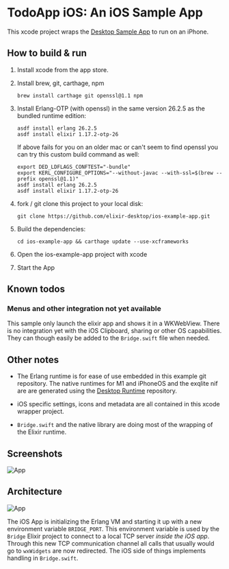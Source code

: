 # TodoApp iOS: An iOS Sample App

This xcode project wraps the [Desktop Sample App](https://github.com/elixir-desktop/desktop-example-app) to run on an iPhone.

## How to build & run

1. Install xcode from the app store.
1. Install brew, git, carthage, npm

    `brew install carthage git openssl@1.1 npm`

1. Install Erlang-OTP (with openssl) in the same version 26.2.5 as the bundled runtime edition:

    ```
    asdf install erlang 26.2.5
    asdf install elixir 1.17.2-otp-26
    ```

    If above fails for you on an older mac or can't seem to find openssl you can try this custom build command as well:

    ```
    export DED_LDFLAGS_CONFTEST="-bundle"
    export KERL_CONFIGURE_OPTIONS="--without-javac --with-ssl=$(brew --prefix openssl@1.1)"
    asdf install erlang 26.2.5
    asdf install elixir 1.17.2-otp-26
    ```

1. fork / git clone this project to your local disk:

    `git clone https://github.com/elixir-desktop/ios-example-app.git`

1. Build the dependencies:

    `cd ios-example-app && carthage update --use-xcframeworks`

1. Open the ios-example-app project with xcode
1. Start the App

## Known todos

### Menus and other integration not yet available

This sample only launch the elixir app and shows it in a WKWebView. There is no integration yet with the iOS Clipboard, sharing or other OS capabilities. They can though easily be added to the `Bridge.swift` file when needed.

##  Other notes

- The Erlang runtime is for ease of use embedded in this example git repository. The native runtimes for M1 and iPhoneOS and the exqlite nif are are generated using the [Desktop Runtime](https://github.com/elixir-desktop/runtimes) repository. 

- iOS specific settings, icons and metadata are all contained in this xcode wrapper project. 

- `Bridge.swift` and the native library are doing most of the wrapping of the Elixir runtime. 

## Screenshots

![App](/app.png?raw=true "Running App")

## Architecture

![App](/ios_elixir.png?raw=true "Architecture")

The iOS App is initializing the Erlang VM and starting it up with a new environment variable `BRIDGE_PORT`. This environment variable is used by the `Bridge` Elixir project to connect to a local TCP server _inside the iOS app_. Through this new TCP communication channel all calls that usually would go to `wxWidgets` are now redirected. The iOS side of things implements handling in `Bridge.swift`.  
